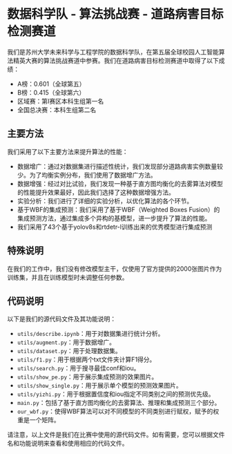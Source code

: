 # 数据科学队 - 算法挑战赛 - 道路病害目标检测赛道

我们是苏州大学未来科学与工程学院的数据科学队，在第五届全球校园人工智能算法精英大赛的算法挑战赛道中参赛。我们在道路病害目标检测赛道中取得了以下成绩：

- A榜：0.601（全球第五）
- B榜：0.415（全球第六）
- 区域赛：第Ⅰ赛区本科生组第一名
- 全国总决赛：本科生组第二名

## 主要方法

我们采用了以下主要方法来提升算法的性能：

- 数据增广：通过对数据集进行描述性统计，我们发现部分道路病害实例数量较少。为了均衡实例分布，我们使用了数据增广方法。
- 数据增强：经过对比试验，我们发现一种基于直方图均衡化的去雾算法对模型的性能提升效果最好，因此我们选择了这种数据增强方法。
- 实验分析：我们进行了详细的实验分析，以优化算法的各个环节。
- 基于WBF的集成预测：我们采用了基于WBF（Weighted Boxes Fusion）的集成预测方法，通过集成多个异构的基模型，进一步提升了算法的性能。
- 我们采用了43个基于yolov8s和rtdetr-l训练出来的优秀模型进行集成预测

## 特殊说明

在我们的工作中，我们没有修改模型主干，仅使用了官方提供的2000张图片作为训练集，并且在训练模型时未调整任何参数。

## 代码说明

以下是我们的源代码文件及其功能说明：

- `utils/describe.ipynb`：用于对数据集进行统计分析。
- `utils/augment.py`：用于数据增广。
- `utils/dataset.py`：用于处理数据集。
- `utils/f1.py`：用于根据两个txt文件夹计算F1得分。
- `utils/search.py`：用于搜寻最佳conf和iou。
- `utils/show_pe.py`：用于展示集成预测的效果图片。
- `utils/show_single.py`：用于展示单个模型的预测效果图片。
- `utils/yizhi.py`：用于根据置信度和iou指定不同类别之间的预测优先级。
- `main.py`：包括了基于直方图均衡化的去雾算法、推理和集成预测三个部分。
- `our_wbf.py`：使得WBF算法可以对不同模型的不同类别进行赋权，赋予的权重是一个矩阵。

请注意，以上文件是我们在比赛中使用的源代码文件。如有需要，您可以根据文件名和功能说明来查看和使用相应的代码文件。


